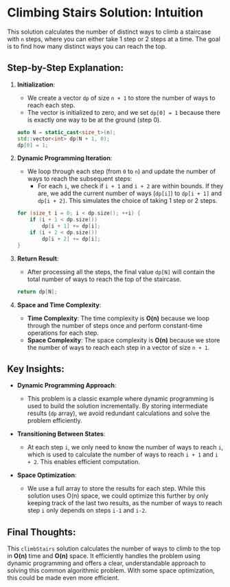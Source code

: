# Climbing Stairs Solution: Intuition

This solution calculates the number of distinct ways to climb a staircase with `n` steps, where you can either take 1 step or 2 steps at a time. The goal is to find how many distinct ways you can reach the top.

## Step-by-Step Explanation:

1. **Initialization**:
   - We create a vector `dp` of size `n + 1` to store the number of ways to reach each step.
   - The vector is initialized to zero, and we set `dp[0] = 1` because there is exactly one way to be at the ground (step 0).

   ```cpp
   auto N = static_cast<size_t>(n);
   std::vector<int> dp(N + 1, 0);
   dp[0] = 1;
   ```

2. **Dynamic Programming Iteration**:
   - We loop through each step (from `0` to `n`) and update the number of ways to reach the subsequent steps:
     - For each `i`, we check if `i + 1` and `i + 2` are within bounds. If they are, we add the current number of ways (`dp[i]`) to `dp[i + 1]` and `dp[i + 2]`. This simulates the choice of taking 1 step or 2 steps.
   
   ```cpp
   for (size_t i = 0; i < dp.size(); ++i) {
       if (i + 1 < dp.size())
           dp[i + 1] += dp[i];
       if (i + 2 < dp.size())
           dp[i + 2] += dp[i];
   }
   ```

3. **Return Result**:
   - After processing all the steps, the final value `dp[N]` will contain the total number of ways to reach the top of the staircase.

   ```cpp
   return dp[N];
   ```

4. **Space and Time Complexity**:
   - **Time Complexity**: The time complexity is **O(n)** because we loop through the number of steps once and perform constant-time operations for each step.
   - **Space Complexity**: The space complexity is **O(n)** because we store the number of ways to reach each step in a vector of size `n + 1`.

## Key Insights:

- **Dynamic Programming Approach**:
  - This problem is a classic example where dynamic programming is used to build the solution incrementally. By storing intermediate results (`dp` array), we avoid redundant calculations and solve the problem efficiently.

- **Transitioning Between States**:
  - At each step `i`, we only need to know the number of ways to reach `i`, which is used to calculate the number of ways to reach `i + 1` and `i + 2`. This enables efficient computation.

- **Space Optimization**:
  - We use a full array to store the results for each step. While this solution uses O(n) space, we could optimize this further by only keeping track of the last two results, as the number of ways to reach step `i` only depends on steps `i-1` and `i-2`.

## Final Thoughts:

This `climbStairs` solution calculates the number of ways to climb to the top in **O(n)** time and **O(n)** space. It efficiently handles the problem using dynamic programming and offers a clear, understandable approach to solving this common algorithmic problem. With some space optimization, this could be made even more efficient.
